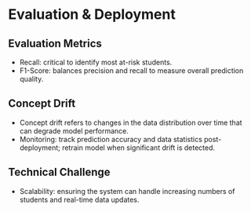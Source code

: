 # Evaluation & Deployment

## Evaluation Metrics
- Recall: critical to identify most at-risk students.
- F1-Score: balances precision and recall to measure overall prediction quality.

## Concept Drift
- Concept drift refers to changes in the data distribution over time that can degrade model performance.
- Monitoring: track prediction accuracy and data statistics post-deployment; retrain model when significant drift is detected.

## Technical Challenge
- Scalability: ensuring the system can handle increasing numbers of students and real-time data updates.
